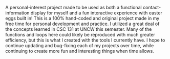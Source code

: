 A personal-interest project made to be used as both a functional contact-information display for myself and a fun interactive experience with easter eggs built in!
This is a 100% hand-coded and original project made in my free time for personal development and practice.
I utilized a great deal of the concepts learned in CSC 131 at UNCW this semester.
Many of the functions and loops here could likely be reproduced with much greater efficiency, but this is what I created with the tools I currently have.
I hope to continue updating and bug-fixing each of my projects over time, while continuing to create more fun and interesting things when time allows.

